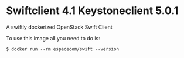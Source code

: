 # Swiftclient 4.1 Keystoneclient 5.0.1

A swiftly dockerized OpenStack Swift Client

To use this image all you need to do is:

```
$ docker run --rm espacecom/swift --version
```
